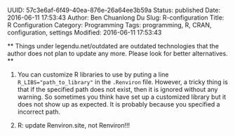 UUID: 57c3e6af-6f49-40ea-876e-26a64ee3b59a
Status: published
Date: 2016-06-11 17:53:43
Author: Ben Chuanlong Du
Slug: R-configuration
Title: R Configuration
Category: Programming
Tags: programming, R, CRAN, configuration, settings
Modified: 2016-06-11 17:53:43

**
Things under legendu.net/outdated are outdated technologies 
that the author does not plan to update any more. 
Please look for better alternatives.
**

1. You can customize R libraries to use 
by puting a line `R_LIBS="path_to_library"` in the `.Renviron` file.
However, 
a tricky thing is that if the specified path does not exist,
then it is ignored without any warning.
So sometimes you think have set up a customized library 
but it does not show up as expected. 
It is probably because you specified a incorrect path.

2. R: update Renviron.site, not Renviron!!!
